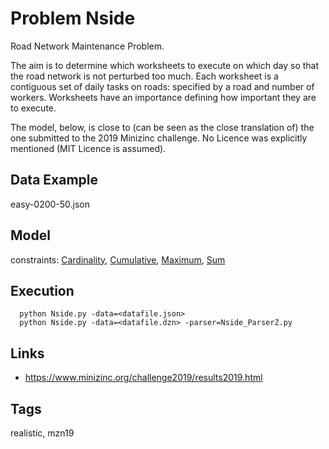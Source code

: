 # Problem Nside

Road Network Maintenance Problem.

The aim is to determine which worksheets to execute on which day so that the road network is not perturbed too much.
Each worksheet is a contiguous set of daily tasks on roads: specified by a road and number of workers.
Worksheets have an importance defining how important they are to execute.

The model, below, is close to (can be seen as the close translation of) the one submitted to the 2019 Minizinc challenge.
No Licence was explicitly mentioned (MIT Licence is assumed).

## Data Example
  easy-0200-50.json

## Model
  constraints: [Cardinality](http://pycsp.org/documentation/constraints/Cardinality), [Cumulative](http://pycsp.org/documentation/constraints/Cumulative), [Maximum](http://pycsp.org/documentation/constraints/Maximum), [Sum](http://pycsp.org/documentation/constraints/Sum)

## Execution
```
  python Nside.py -data=<datafile.json>
  python Nside.py -data=<datafile.dzn> -parser=Nside_ParserZ.py
```

## Links
  - https://www.minizinc.org/challenge2019/results2019.html

## Tags
  realistic, mzn19
